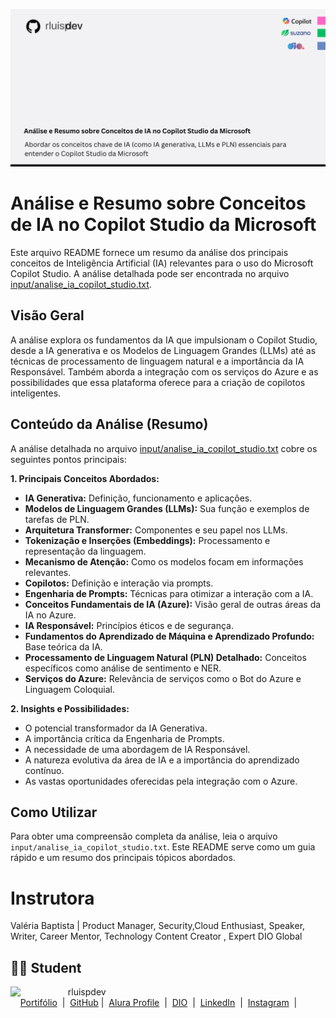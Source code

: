 ![Template rluipdev](rluispdev(1).png)


# Análise e Resumo sobre Conceitos de IA no Copilot Studio da Microsoft

Este arquivo README fornece um resumo da análise dos principais conceitos de Inteligência Artificial (IA) relevantes para o uso do Microsoft Copilot Studio. A análise detalhada pode ser encontrada no arquivo   <a href="https://github.com/rluispdev/analiseCopilotStudioDIO/tree/main/inputs" target="_blank">
 input/analise_ia_copilot_studio.txt</a>.

## Visão Geral

A análise explora os fundamentos da IA que impulsionam o Copilot Studio, desde a IA generativa e os Modelos de Linguagem Grandes (LLMs) até as técnicas de processamento de linguagem natural e a importância da IA Responsável. Também aborda a integração com os serviços do Azure e as possibilidades que essa plataforma oferece para a criação de copilotos inteligentes.

## Conteúdo da Análise (Resumo)

A análise detalhada no arquivo <a href="https://github.com/rluispdev/analiseCopilotStudioDIO/tree/main/inputs" target="_blank">
 input/analise_ia_copilot_studio.txt</a> cobre os seguintes pontos principais:

**1. Principais Conceitos Abordados:**

* **IA Generativa:** Definição, funcionamento e aplicações.
* **Modelos de Linguagem Grandes (LLMs):** Sua função e exemplos de tarefas de PLN.
* **Arquitetura Transformer:** Componentes e seu papel nos LLMs.
* **Tokenização e Inserções (Embeddings):** Processamento e representação da linguagem.
* **Mecanismo de Atenção:** Como os modelos focam em informações relevantes.
* **Copilotos:** Definição e interação via prompts.
* **Engenharia de Prompts:** Técnicas para otimizar a interação com a IA.
* **Conceitos Fundamentais de IA (Azure):** Visão geral de outras áreas da IA no Azure.
* **IA Responsável:** Princípios éticos e de segurança.
* **Fundamentos do Aprendizado de Máquina e Aprendizado Profundo:** Base teórica da IA.
* **Processamento de Linguagem Natural (PLN) Detalhado:** Conceitos específicos como análise de sentimento e NER.
* **Serviços do Azure:** Relevância de serviços como o Bot do Azure e Linguagem Coloquial.

**2. Insights e Possibilidades:**

* O potencial transformador da IA Generativa.
* A importância crítica da Engenharia de Prompts.
* A necessidade de uma abordagem de IA Responsável.
* A natureza evolutiva da área de IA e a importância do aprendizado contínuo.
* As vastas oportunidades oferecidas pela integração com o Azure.

## Como Utilizar

Para obter uma compreensão completa da análise, leia o arquivo `input/analise_ia_copilot_studio.txt`. Este README serve como um guia rápido e um resumo dos principais tópicos abordados.

# Instrutora
Valéria Baptista |  Product Manager,  Security,Cloud Enthusiast,  Speaker, Writer, Career Mentor, Technology Content Creator ,  Expert DIO Global 

## 👨‍💻 Student
<p>
    <img 
      align=left 
      margin=10 
      width=80 
      src="https://avatars.githubusercontent.com/u/128305083?s=96&v=4"
    />
    <p>&nbsp&nbsp&nbsprluispdev<br>
    &nbsp&nbsp&nbsp
     <a href="https://rluispdev.github.io/portifolio/" target="_blank"> Portifólio</a>
&nbsp;|&nbsp;
    <a href="https://github.com/rluispdev" target="_blank">
    GitHub</a>&nbsp;|&nbsp;
     <a href="https://cursos.alura.com.br/user/rluisp" target="_blank"> Alura Profile</a>
&nbsp;|&nbsp;
       <a href="https://www.dio.me/users/rluispdev" target="_blank">DIO</a>
&nbsp;|&nbsp;      
    <a href="https://www.linkedin.com/in/rafael-luis-gonzaga-b11634186/" target="_blank">LinkedIn</a>
&nbsp;|&nbsp;
    <a href="https://www.instagram.com/rluispdevs?igsh=cnoxenpmaHY1amE0&utm_source=qr" target="_blank">
    Instagram</a>
&nbsp;|&nbsp;</p>
</p>
<br/><br/>
<p>

